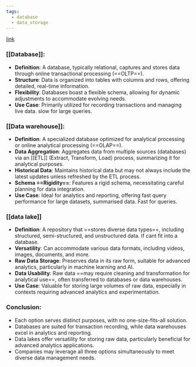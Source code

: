```yaml
---
tags:
  - database
  - data_storage
---
```



[link](https://www.youtube.com/watch?v=-bSkREem8dM)

### [[Database]]:
- **Definition**: A database, typically relational, captures and stores data through online transactional processing (==OLTP==).
- **Structure**: Data is organized into tables with columns and rows, offering detailed, real-time information.
- **Flexibility**: Databases boast a flexible schema, allowing for dynamic adjustments to accommodate evolving needs.
- **Use Case**: Primarily utilized for recording transactions and managing live data. slow for large queries.
### [[Data warehouse]]:
- **Definition**: A specialized database optimized for analytical processing or online analytical processing (==OLAP==).
- **Data Aggregation**: Aggregates data from multiple sources (databases) via an [[ETL]] (Extract, Transform, Load) process, summarizing it for analytical purposes.
- **Historical Data**: Maintains historical data but may not always include the latest updates unless refreshed by the ETL process.
- **Schema ==Rigidity==**: Features a rigid schema, necessitating careful planning for data integration.
- **Use Case**: Ideal for analytics and reporting, offering fast query performance for large datasets, summarised data. Fast for queries.

### [[data lake]]
- **Definition**: A repository that ==stores diverse data types==, including structured, semi-structured, and unstructured data. If cant fit into a database.
- **Versatility**: Can accommodate various data formats, including videos, images, documents, and more.
- **Raw Data Storage**: Preserves data in its raw form, suitable for advanced analytics, particularly in machine learning and AI.
- **Data Usability**: Raw data ==may require cleaning and transformation for analytical use==, often transferred to databases or data warehouses.
- **Use Case**: Valuable for storing large volumes of raw data, especially in contexts requiring advanced analytics and experimentation.

### Conclusion:
- Each option serves distinct purposes, with no one-size-fits-all solution.
- Databases are suited for transaction recording, while data warehouses excel in analytics and reporting.
- Data lakes offer versatility for storing raw data, particularly beneficial for advanced analytics applications.
- Companies may leverage all three options simultaneously to meet diverse data management needs.